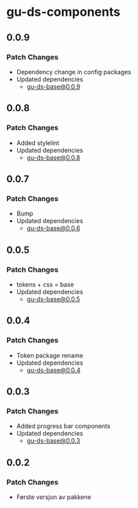 # gu-ds-components

## 0.0.9

### Patch Changes

- Dependency change in config packages
- Updated dependencies
  - gu-ds-base@0.0.9

## 0.0.8

### Patch Changes

- Added stylelint
- Updated dependencies
  - gu-ds-base@0.0.8

## 0.0.7

### Patch Changes

- Bump
- Updated dependencies
  - gu-ds-base@0.0.6

## 0.0.5

### Patch Changes

- tokens + css = base
- Updated dependencies
  - gu-ds-base@0.0.5

## 0.0.4

### Patch Changes

- Token package rename
- Updated dependencies
  - gu-ds-base@0.0.4

## 0.0.3

### Patch Changes

- Added progress bar components
- Updated dependencies
  - gu-ds-base@0.0.3

## 0.0.2

### Patch Changes

- Første versjon av pakkene
